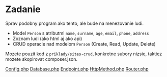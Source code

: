  # Zadanie

Sprav podobny program ako tento, ale bude na menezovanie ludi.

- Model `Person` s atributmi `name`, `surname`, `age`, `email`, `phone`, `address`
- Zoznam ludi (ako html aj ako api)
- CRUD operacie nad modelom `Person` (Create, Read, Update, Delete)

Mozete pouzit kod z `priklady/sites-crud`, konkretne subory nizsie, taktiez mozete skopirovat composer.json.

[Config.php](../../priklady/sites-crud/app/Config.php)
[Database.php](../../priklady/sites-crud/app/Database.php)
[Endpoint.php](../../priklady/sites-crud/app/Endpoint.php)
[HttpMethod.php](../../priklady/sites-crud/app/HttpMethod.php)
[Router.php](../../priklady/sites-crud/app/Router.php)